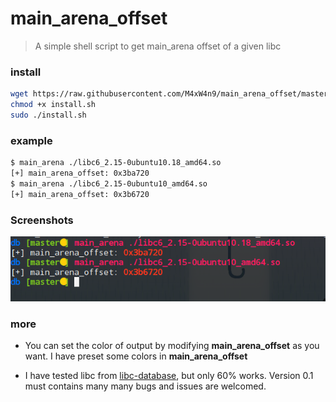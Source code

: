 # main_arena_offset

> A simple shell script to get main_arena offset of a given libc

### install 
```bash
wget https://raw.githubusercontent.com/M4xW4n9/main_arena_offset/master/install.sh
chmod +x install.sh
sudo ./install.sh
```

### example
```bash
$ main_arena ./libc6_2.15-0ubuntu10.18_amd64.so 
[+] main_arena_offset: 0x3ba720
$ main_arena ./libc6_2.15-0ubuntu10_amd64.so 
[+] main_arena_offset: 0x3b6720
```

### Screenshots

![screenshot](screenshot.png)

### more

- You can set the color of output by modifying **main_arena_offset** as you want. I have preset some colors in **main_arena_offset**

- I have tested libc from [libc-database](https://github.com/niklasb/libc-database), but only 60% works. Version 0.1 must contains many many bugs and issues are welcomed.

